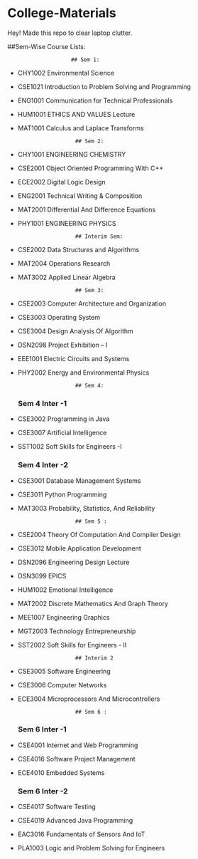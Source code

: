 # College-Materials

Hey! Made this repo to clear laptop clutter.

##Sem-Wise Course Lists:

                        ## Sem 1:
- CHY1002	Environmental Science	
- CSE1021	Introduction to Problem Solving and Programming	
- ENG1001	Communication for Technical Professionals	
- HUM1001	ETHICS AND VALUES	Lecture 	
- MAT1001	Calculus and Laplace Transforms

                        ## Sem 2:
- CHY1001	ENGINEERING CHEMISTRY	
- CSE2001	Object Oriented Programming With C++	
- ECE2002	Digital Logic Design	
- ENG2001	Technical Writing & Composition	
- MAT2001	Differential And Difference Equations	
- PHY1001	ENGINEERING PHYSICS
  
                        ## Interim Sem:
- CSE2002	Data Structures and Algorithms	
- MAT2004	Operations Research	
- MAT3002	Applied Linear Algebra
  
                        ## Sem 3:
- CSE2003	Computer Architecture and Organization	
- CSE3003	Operating System	
- CSE3004	Design Analysis Of Algorithm	
- DSN2098	Project Exhibition – I
- EEE1001	Electric Circuits and Systems	
- PHY2002	Energy and Environmental Physics
  
                        ## Sem 4:
  ### Sem 4 Inter -1
- CSE3002	Programming in Java
- CSE3007	Artificial Intelligence
- SST1002	Soft Skills for Engineers -I
  ### Sem 4 Inter -2
- CSE3001	Database Management Systems
- CSE3011	Python Programming
- MAT3003	Probability, Statistics, And Reliability
  
                        ## Sem 5 :
- CSE2004	Theory Of Computation And Compiler Design
- CSE3012	Mobile Application Development
- DSN2096	Engineering Design	Lecture
- DSN3099	EPICS
- HUM1002	Emotional Intelligence
- MAT2002	Discrete Mathematics And Graph Theory
- MEE1007	Engineering Graphics
- MGT2003	Technology Entrepreneurship
- SST2002	Soft Skills for Engineers - II

                        ## Interim 2
- CSE3005	Software Engineering
- CSE3006	Computer Networks
- ECE3004	Microprocessors And Microcontrollers
  
                        ## Sem 6 :
    ### Sem 6 Inter -1
- CSE4001	Internet and Web Programming
- CSE4016	Software Project Management
- ECE4010	Embedded Systems
  
    ### Sem 6 Inter -2
- CSE4017	Software Testing
- CSE4019	Advanced Java Programming
- EAC3016	Fundamentals of Sensors And IoT
- PLA1003	Logic and Problem Solving for Engineers
